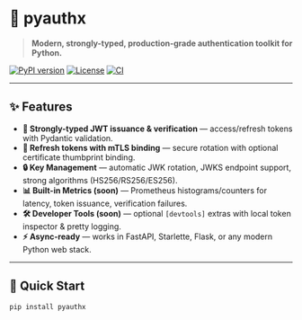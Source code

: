 # 🔐 pyauthx

> **Modern, strongly-typed, production-grade authentication toolkit for Python.**

[![PyPI version](https://img.shields.io/pypi/v/pyauthx?color=blue&style=for-the-badge)](https://pypi.org/project/pyauthx/)
[![License](https://img.shields.io/badge/license-MIT-green?style=for-the-badge)](LICENSE)
[![CI](https://img.shields.io/github/actions/workflow/status/hexguard/pyauthx/ci.yml?style=for-the-badge)](https://github.com/hexguard/pyauthx/actions)

---

## ✨ Features

- **🔑 Strongly-typed JWT issuance & verification** — access/refresh tokens with Pydantic validation.
- **🔄 Refresh tokens with mTLS binding** — secure rotation with optional certificate thumbprint binding.
- **🔒 Key Management** — automatic JWK rotation, JWKS endpoint support, strong algorithms (HS256/RS256/ES256).
- **📊 Built-in Metrics (soon)** — Prometheus histograms/counters for latency, token issuance, verification failures.
- **🛠 Developer Tools (soon)** — optional `[devtools]` extras with local token inspector & pretty logging.
- **⚡ Async-ready** — works in FastAPI, Starlette, Flask, or any modern Python web stack.

---

## 🚀 Quick Start

```bash
pip install pyauthx
```
